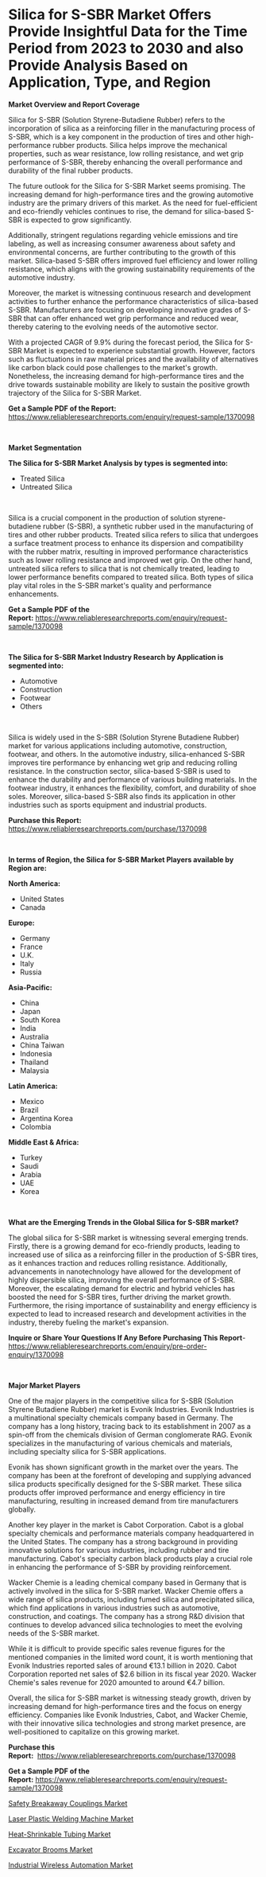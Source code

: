 <p><h1>Silica for S-SBR Market Offers Provide Insightful Data for the Time Period from 2023 to 2030 and also Provide Analysis Based on Application, Type, and Region</h1></p><p><strong>Market Overview and Report Coverage</strong></p>
<p><p>Silica for S-SBR (Solution Styrene-Butadiene Rubber) refers to the incorporation of silica as a reinforcing filler in the manufacturing process of S-SBR, which is a key component in the production of tires and other high-performance rubber products. Silica helps improve the mechanical properties, such as wear resistance, low rolling resistance, and wet grip performance of S-SBR, thereby enhancing the overall performance and durability of the final rubber products.</p><p>The future outlook for the Silica for S-SBR Market seems promising. The increasing demand for high-performance tires and the growing automotive industry are the primary drivers of this market. As the need for fuel-efficient and eco-friendly vehicles continues to rise, the demand for silica-based S-SBR is expected to grow significantly.</p><p>Additionally, stringent regulations regarding vehicle emissions and tire labeling, as well as increasing consumer awareness about safety and environmental concerns, are further contributing to the growth of this market. Silica-based S-SBR offers improved fuel efficiency and lower rolling resistance, which aligns with the growing sustainability requirements of the automotive industry.</p><p>Moreover, the market is witnessing continuous research and development activities to further enhance the performance characteristics of silica-based S-SBR. Manufacturers are focusing on developing innovative grades of S-SBR that can offer enhanced wet grip performance and reduced wear, thereby catering to the evolving needs of the automotive sector.</p><p>With a projected CAGR of 9.9% during the forecast period, the Silica for S-SBR Market is expected to experience substantial growth. However, factors such as fluctuations in raw material prices and the availability of alternatives like carbon black could pose challenges to the market's growth. Nonetheless, the increasing demand for high-performance tires and the drive towards sustainable mobility are likely to sustain the positive growth trajectory of the Silica for S-SBR Market.</p></p>
<p><strong>Get a Sample PDF of the Report:</strong> <a href="https://www.reliableresearchreports.com/enquiry/request-sample/1370098">https://www.reliableresearchreports.com/enquiry/request-sample/1370098</a></p>
<p>&nbsp;</p>
<p><strong>Market Segmentation</strong></p>
<p><strong>The Silica for S-SBR Market Analysis by types is segmented into:</strong></p>
<p><ul><li>Treated Silica</li><li>Untreated Silica</li></ul></p>
<p>&nbsp;</p>
<p><p>Silica is a crucial component in the production of solution styrene-butadiene rubber (S-SBR), a synthetic rubber used in the manufacturing of tires and other rubber products. Treated silica refers to silica that undergoes a surface treatment process to enhance its dispersion and compatibility with the rubber matrix, resulting in improved performance characteristics such as lower rolling resistance and improved wet grip. On the other hand, untreated silica refers to silica that is not chemically treated, leading to lower performance benefits compared to treated silica. Both types of silica play vital roles in the S-SBR market's quality and performance enhancements.</p></p>
<p><strong>Get a Sample PDF of the Report:</strong>&nbsp;<a href="https://www.reliableresearchreports.com/enquiry/request-sample/1370098">https://www.reliableresearchreports.com/enquiry/request-sample/1370098</a></p>
<p>&nbsp;</p>
<p><strong>The Silica for S-SBR Market Industry Research by Application is segmented into:</strong></p>
<p><ul><li>Automotive</li><li>Construction</li><li>Footwear</li><li>Others</li></ul></p>
<p>&nbsp;</p>
<p><p>Silica is widely used in the S-SBR (Solution Styrene Butadiene Rubber) market for various applications including automotive, construction, footwear, and others. In the automotive industry, silica-enhanced S-SBR improves tire performance by enhancing wet grip and reducing rolling resistance. In the construction sector, silica-based S-SBR is used to enhance the durability and performance of various building materials. In the footwear industry, it enhances the flexibility, comfort, and durability of shoe soles. Moreover, silica-based S-SBR also finds its application in other industries such as sports equipment and industrial products.</p></p>
<p><strong>Purchase this Report:</strong>&nbsp; <a href="https://www.reliableresearchreports.com/purchase/1370098">https://www.reliableresearchreports.com/purchase/1370098</a></p>
<p>&nbsp;</p>
<p><strong>In terms of Region, the Silica for S-SBR Market Players available by Region are:</strong></p>
<p>
    <p> <strong> North America: </strong>
        <ul>
            <li>United States</li>
            <li>Canada</li>
        </ul>
        </p> 
    <p> <strong> Europe: </strong>
        <ul>
            <li>Germany</li>
            <li>France</li>
            <li>U.K.</li>
            <li>Italy</li>
            <li>Russia</li>
        </ul>
        </p> 
    <p> <strong> Asia-Pacific: </strong>
        <ul>
            <li>China</li>
            <li>Japan</li>
            <li>South Korea</li>
            <li>India</li>
            <li>Australia</li>
            <li>China Taiwan</li>
            <li>Indonesia</li>
            <li>Thailand</li>
            <li>Malaysia</li>
        </ul>
        </p> 
    <p> <strong> Latin America: </strong>
        <ul>
            <li>Mexico</li>
            <li>Brazil</li>
            <li>Argentina Korea</li>
            <li>Colombia</li>
        </ul>
        </p> 
    <p> <strong> Middle East & Africa: </strong>
        <ul>
            <li>Turkey</li>
            <li>Saudi</li>
            <li>Arabia</li>
            <li>UAE</li>
            <li>Korea</li>
        </ul>
    </p>
    </p>
<p>&nbsp;</p>
<p><strong>What are the Emerging Trends in the Global Silica for S-SBR market?</strong></p>
<p><p>The global silica for S-SBR market is witnessing several emerging trends. Firstly, there is a growing demand for eco-friendly products, leading to increased use of silica as a reinforcing filler in the production of S-SBR tires, as it enhances traction and reduces rolling resistance. Additionally, advancements in nanotechnology have allowed for the development of highly dispersible silica, improving the overall performance of S-SBR. Moreover, the escalating demand for electric and hybrid vehicles has boosted the need for S-SBR tires, further driving the market growth. Furthermore, the rising importance of sustainability and energy efficiency is expected to lead to increased research and development activities in the industry, thereby fueling the market's expansion.</p></p>
<p><strong>Inquire or Share Your Questions If Any Before Purchasing This Report</strong>- <a href="https://www.reliableresearchreports.com/enquiry/pre-order-enquiry/1370098">https://www.reliableresearchreports.com/enquiry/pre-order-enquiry/1370098</a></p>
<p>&nbsp;</p>
<p><strong>Major Market Players</strong></p>
<p><p>One of the major players in the competitive silica for S-SBR (Solution Styrene Butadiene Rubber) market is Evonik Industries. Evonik Industries is a multinational specialty chemicals company based in Germany. The company has a long history, tracing back to its establishment in 2007 as a spin-off from the chemicals division of German conglomerate RAG. Evonik specializes in the manufacturing of various chemicals and materials, including specialty silica for S-SBR applications.</p><p>Evonik has shown significant growth in the market over the years. The company has been at the forefront of developing and supplying advanced silica products specifically designed for the S-SBR market. These silica products offer improved performance and energy efficiency in tire manufacturing, resulting in increased demand from tire manufacturers globally.</p><p>Another key player in the market is Cabot Corporation. Cabot is a global specialty chemicals and performance materials company headquartered in the United States. The company has a strong background in providing innovative solutions for various industries, including rubber and tire manufacturing. Cabot's specialty carbon black products play a crucial role in enhancing the performance of S-SBR by providing reinforcement.</p><p>Wacker Chemie is a leading chemical company based in Germany that is actively involved in the silica for S-SBR market. Wacker Chemie offers a wide range of silica products, including fumed silica and precipitated silica, which find applications in various industries such as automotive, construction, and coatings. The company has a strong R&D division that continues to develop advanced silica technologies to meet the evolving needs of the S-SBR market.</p><p>While it is difficult to provide specific sales revenue figures for the mentioned companies in the limited word count, it is worth mentioning that Evonik Industries reported sales of around €13.1 billion in 2020. Cabot Corporation reported net sales of $2.6 billion in its fiscal year 2020. Wacker Chemie's sales revenue for 2020 amounted to around €4.7 billion.</p><p>Overall, the silica for S-SBR market is witnessing steady growth, driven by increasing demand for high-performance tires and the focus on energy efficiency. Companies like Evonik Industries, Cabot, and Wacker Chemie, with their innovative silica technologies and strong market presence, are well-positioned to capitalize on this growing market.</p></p>
<p><strong>Purchase this Report:</strong>&nbsp;&nbsp;<a href="https://www.reliableresearchreports.com/purchase/1370098">https://www.reliableresearchreports.com/purchase/1370098</a></p>
<p></p>
<p><strong>Get a Sample PDF of the Report:</strong>&nbsp;<a href="https://www.reliableresearchreports.com/enquiry/request-sample/1370098">https://www.reliableresearchreports.com/enquiry/request-sample/1370098</a></p>
<p><p><a href="https://www.linkedin.com/pulse/safety-breakaway-couplings-market-research-report-unlocks-zwmze/">Safety Breakaway Couplings Market</a></p><p><a href="https://www.linkedin.com/pulse/laser-plastic-welding-machine-market-size-share-amp-trends-peyee/">Laser Plastic Welding Machine Market</a></p><p><a href="https://github.com/prosalinda88/Market-Research-Report-List-1/blob/main/heat-shrinkable-tubing-market.md">Heat-Shrinkable Tubing Market</a></p><p><a href="https://github.com/jonneygiverf/Market-Research-Report-List-1/blob/main/excavator-brooms-market.md">Excavator Brooms Market</a></p><p><a href="https://medium.com/@tatemonahan564856/industrial-wireless-automation-market-size-cagr-trends-2024-2030-5c056c4b33b2">Industrial Wireless Automation Market</a></p></p>